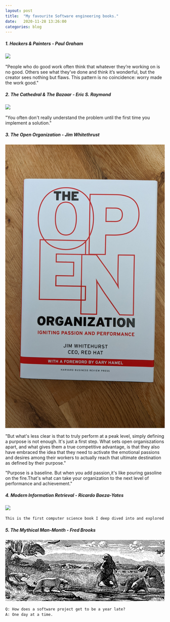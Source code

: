 ```yaml
---
layout: post
title:  "My favourite Software engineering books."
date:   2020-11-28 13:26:00
categories: blog
---
```


##### 1. Hackers & Painters - Paul Graham

<div class="honeycombpic-small">
<img src="https://github.com/bawn92/bawn92.github.io/blob/master/assets/img/book-hackers-and-painters.jpg?raw=true"/>
</div>

"People who do good work often think that whatever they’re working on is no good. Others see what they’ve done and think it’s wonderful, but the creator sees nothing but flaws. This pattern is no coincidence: worry made the work good."

##### 2. The Cathedral & The Bazaar - Eric S. Raymond

<div class="honeycombpic-small">
<img src="https://github.com/bawn92/bawn92.github.io/blob/master/assets/img/book-cathedral.jpg?raw=true"/>
</div>

"You often don't really understand the problem until the first time you implement a solution."

##### 3. The Open Organization - Jim Whitethrust

<div class="honeycombpic-small">
<img src="https://github.com/bawn92/bawn92.github.io/blob/master/assets/img/book-open-org.jpg?raw=true"/>
</div>

"But what's less clear is that to truly perform at a peak level, simply defining a purpose is not enough. It's just a first step. What sets open organiszations apart, and what gives them a true competitive advantage, is that they also have embraced the idea that they need to activate the emotional passions and desires among their workers to actually reach that ultimate destination as defined by their purpose."


"Purpose is a baseline. But when you add passion,it's like pouring gasoline on the fire.That's what can take your organization to the next level of performance and achievement."

##### 4. Modern Information Retrieval - Ricardo Baeza-Yates

<div class="honeycombpic-small">
<img src="https://github.com/bawn92/bawn92.github.io/blob/master/assets/img/book-modern-information.jpg?raw=true"/>
</div>

```HTML
This is the first computer science book I deep dived into and explored / implemented the algorithms dicssued within.
``` 

##### 5. The Mythical Man-Month - Fred Brooks

<div class="honeycombpic-short">
<img src="https://github.com/bawn92/bawn92.github.io/blob/master/assets/img/book-mytical.png?raw=true"/>
</div>

```HTML
Q: How does a software project get to be a year late? 
A: One day at a time.
```